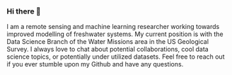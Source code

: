 ### Hi there 👋
I am a remote sensing and machine learning researcher working towards improved modelling of freshwater systems. My current position is with the Data Science Branch of the Water Missions area in the US Geological Survey. I always love to chat about potential collaborations, cool data science topics, or potentially under utilized datasets.  Feel free to reach out if you ever stumble upon my Github and have any questions.
